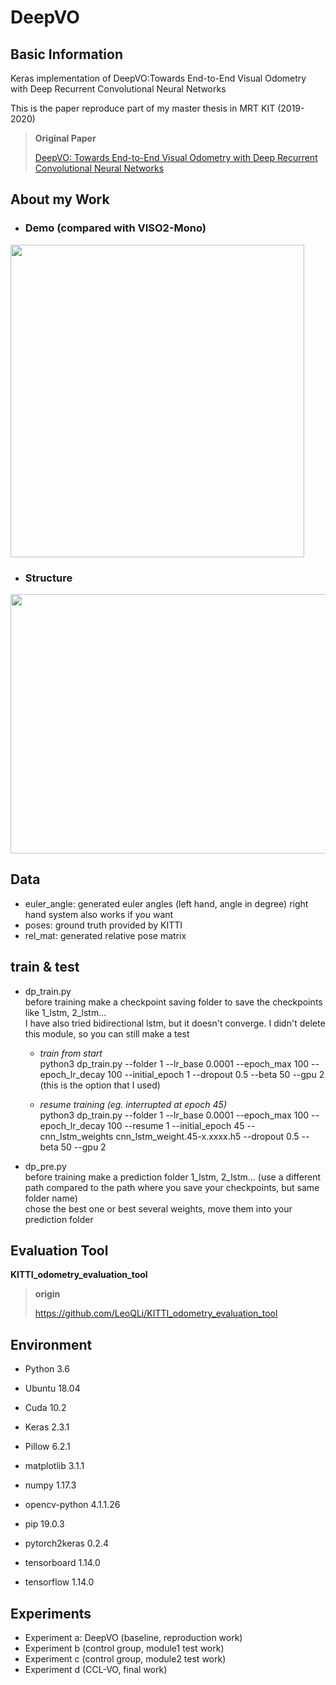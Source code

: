 # DeepVO


Basic Information
------------------------------
Keras implementation of DeepVO:Towards End-to-End Visual Odometry with Deep Recurrent Convolutional Neural Networks

This is the paper reproduce part of my master thesis in MRT KIT (2019-2020)  

> **Original Paper**
> 
> [DeepVO: Towards End-to-End Visual Odometry with Deep Recurrent Convolutional Neural Networks](https://arxiv.org/abs/1709.08429)

About my Work
------------------------------

* ### Demo (compared with VISO2-Mono)
<div align=left><img src="https://raw.githubusercontent.com/Zh-cy/images/master/DeepVO/demo.gif" height="500" width="470" /> </div>

* ### Structure
<div align=left><img src="https://raw.githubusercontent.com/Zh-cy/images/master/DeepVO/cclvo.png" height="415" width="855"/> </div> 

Data
------------------------------
* euler_angle: generated euler angles (left hand, angle in degree) right hand system also works if you want  
* poses: ground truth provided by KITTI  
* rel_mat: generated relative pose matrix  


train & test
------------------------------
* dp_train.py  
  before training make a checkpoint saving folder to save the checkpoints like 1_lstm, 2_lstm...  
  I have also tried bidirectional lstm, but it doesn't converge. I didn't delete this module, so you can still make a test  
  
    * *train from start*  
    python3 dp_train.py --folder 1 --lr_base 0.0001 --epoch_max 100 --epoch_lr_decay 100 --initial_epoch 1 --dropout 0.5 --beta 50 --gpu 2  
    (this is the option that I used)  

    * *resume training (eg. interrupted at epoch 45)*  
    python3 dp_train.py --folder 1 --lr_base 0.0001 --epoch_max 100 --epoch_lr_decay 100 --resume 1 --initial_epoch 45 --cnn_lstm_weights cnn_lstm_weight.45-x.xxxx.h5 --dropout  0.5 --beta 50 --gpu 2  

* dp_pre.py  
    before training make a prediction folder  1_lstm, 2_lstm... (use a different path compared to the path where you save your checkpoints, but same folder name)  
    chose the best one or best several weights, move them into your prediction folder    
  
 Evaluation Tool
------------------------------
**KITTI_odometry_evaluation_tool**

> **origin**  
> 
> https://github.com/LeoQLi/KITTI_odometry_evaluation_tool  


  
Environment  
------------------------------
* Python 3.6  
* Ubuntu 18.04  
* Cuda 10.2  

* Keras	2.3.1  
* Pillow	6.2.1  
* matplotlib	3.1.1  
* numpy	1.17.3  
* opencv-python	4.1.1.26  
* pip	19.0.3  
* pytorch2keras	0.2.4  
* tensorboard	1.14.0  
* tensorflow	1.14.0  

Experiments  
------------------------------
* Experiment a: DeepVO (baseline, reproduction work)  
* Experiment b (control group, module1 test work)  
* Experiment c (control group, module2 test work)  
* Experiment d (CCL-VO, final work)  
